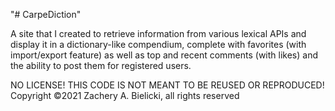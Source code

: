 "# CarpeDiction" 

A site that I created to retrieve information from various lexical APIs and display it in a dictionary-like compendium, complete with favorites (with import/export feature) as well as top and recent comments (with likes) and the ability to post them for registered users.

NO LICENSE! THIS CODE IS NOT MEANT TO BE REUSED OR REPRODUCED!
Copyright ©2021 Zachery A. Bielicki, all rights reserved